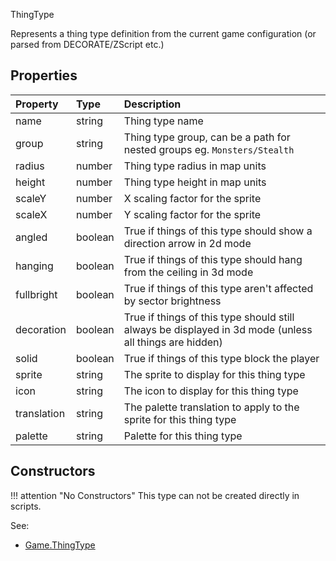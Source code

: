 <article-head>ThingType</article-head>

Represents a thing type definition from the current game configuration (or parsed from DECORATE/ZScript etc.)

## Properties

| Property | Type | Description |
|:---------|:-----|:------------|
<prop class="ro">name</prop> | <type>string</type> | Thing type name
<prop class="ro">group</prop> | <type>string</type> | Thing type group, can be a path for nested groups eg. `Monsters/Stealth`
<prop class="ro">radius</prop> | <type>number</type> | Thing type radius in map units
<prop class="ro">height</prop> | <type>number</type> | Thing type height in map units
<prop class="ro">scaleY</prop> | <type>number</type> | X scaling factor for the sprite
<prop class="ro">scaleX</prop> | <type>number</type> | Y scaling factor for the sprite
<prop class="ro">angled</prop> | <type>boolean</type> | True if things of this type should show a direction arrow in 2d mode
<prop class="ro">hanging</prop> | <type>boolean</type> | True if things of this type should hang from the ceiling in 3d mode
<prop class="ro">fullbright</prop> | <type>boolean</type> | True if things of this type aren't affected by sector brightness
<prop class="ro">decoration</prop> | <type>boolean</type> | True if things of this type should still always be displayed in 3d mode (unless all things are hidden)
<prop class="ro">solid</prop> | <type>boolean</type> | True if things of this type block the player
<prop class="ro">sprite</prop> | <type>string</type> | The sprite to display for this thing type
<prop class="ro">icon</prop> | <type>string</type> | The icon to display for this thing type
<prop class="ro">translation</prop> | <type>string</type> | The palette translation to apply to the sprite for this thing type
<prop class="ro">palette</prop> | <type>string</type> | Palette for this thing type

## Constructors

!!! attention "No Constructors"
    This type can not be created directly in scripts.

<listhead>See:</listhead>

* [Game.ThingType](../Namespaces/Game.md#thingtype)
